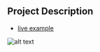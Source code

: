 ## Project Description

* [live example](https://tae898.github.io/website-templates/3-col-portfolio)

![alt text](https://github.com/learning-zone/website-templates/blob/master/assets/3-col-portfolio.png "3-col-portfolio.png")
